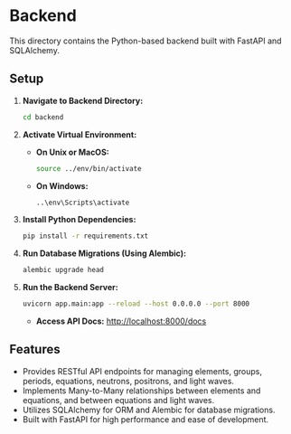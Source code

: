 
# Backend

This directory contains the Python-based backend built with FastAPI and SQLAlchemy.

## Setup

1. **Navigate to Backend Directory:**
    ```bash
    cd backend
    ```

2. **Activate Virtual Environment:**
    - **On Unix or MacOS:**
        ```bash
        source ../env/bin/activate
        ```
    - **On Windows:**
        ```bash
        ..\env\Scripts\activate
        ```

3. **Install Python Dependencies:**
    ```bash
    pip install -r requirements.txt
    ```

4. **Run Database Migrations (Using Alembic):**
    ```bash
    alembic upgrade head
    ```

5. **Run the Backend Server:**
    ```bash
    uvicorn app.main:app --reload --host 0.0.0.0 --port 8000
    ```

    - **Access API Docs:** [http://localhost:8000/docs](http://localhost:8000/docs)

## Features

- Provides RESTful API endpoints for managing elements, groups, periods, equations, neutrons, positrons, and light waves.
- Implements Many-to-Many relationships between elements and equations, and between equations and light waves.
- Utilizes SQLAlchemy for ORM and Alembic for database migrations.
- Built with FastAPI for high performance and ease of development.
